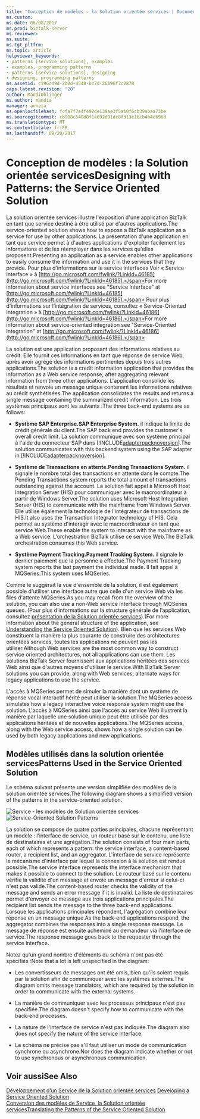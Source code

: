 ```yaml
---
title: "Conception de modèles : la Solution orientée services | Documents Microsoft"
ms.custom: 
ms.date: 06/08/2017
ms.prod: biztalk-server
ms.reviewer: 
ms.suite: 
ms.tgt_pltfrm: 
ms.topic: article
helpviewer_keywords:
- patterns [service solutions], examples
- examples, programming patterns
- patterns [service solutions], designing
- designing, programming patterns
ms.assetid: c196cd9d-2b2d-4548-bc7d-26196f7c2878
caps.latest.revision: "20"
author: MandiOhlinger
ms.author: mandia
manager: anneta
ms.openlocfilehash: fcfa7f7e4f492de139ae3f5a10f6cb39abaa73be
ms.sourcegitcommit: cb908c540d8f1a692d01dc8f313e16cb4b4e696d
ms.translationtype: MT
ms.contentlocale: fr-FR
ms.lasthandoff: 09/20/2017
---
```

# <a name="designing-with-patterns-the-service-oriented-solution"></a><span data-ttu-id="84913-102">Conception de modèles : la Solution orientée services</span><span class="sxs-lookup"><span data-stu-id="84913-102">Designing with Patterns: the Service Oriented Solution</span></span>
<span data-ttu-id="84913-103">La solution orientée services illustre l'exposition d'une application BizTalk en tant que service destiné à être utilisé par d'autres applications.</span><span class="sxs-lookup"><span data-stu-id="84913-103">The service-oriented solution shows how to expose a BizTalk application as a service for use by other applications.</span></span> <span data-ttu-id="84913-104">La présentation d'une application en tant que service permet à d'autres applications d'exploiter facilement les informations et de les réemployer dans les services qu'elles proposent.</span><span class="sxs-lookup"><span data-stu-id="84913-104">Presenting an application as a service enables other applications to easily consume the information and use it in the services that they provide.</span></span> <span data-ttu-id="84913-105">Pour plus d’informations sur le service interfaces Voir « Service Interface » à [http://go.microsoft.com/fwlink/?LinkId=46185](http://go.microsoft.com/fwlink/?LinkId=46185).</span><span class="sxs-lookup"><span data-stu-id="84913-105">For more information about service interfaces see "Service Interface" at [http://go.microsoft.com/fwlink/?LinkId=46185](http://go.microsoft.com/fwlink/?LinkId=46185).</span></span> <span data-ttu-id="84913-106">Pour plus d’informations sur l’intégration de services, consultez « Service-Oriented Integration » à [http://go.microsoft.com/fwlink/?LinkId=46186](http://go.microsoft.com/fwlink/?LinkId=46186).</span><span class="sxs-lookup"><span data-stu-id="84913-106">For more information about service-oriented integration see "Service-Oriented Integration" at [http://go.microsoft.com/fwlink/?LinkId=46186](http://go.microsoft.com/fwlink/?LinkId=46186).</span></span>  
  
 <span data-ttu-id="84913-107">La solution est une application proposant des informations relatives au crédit. Elle fournit ces informations en tant que réponse de service Web, après avoir agrégé des informations pertinentes depuis trois autres applications.</span><span class="sxs-lookup"><span data-stu-id="84913-107">The solution is a credit information application that provides the information as a Web service response, after aggregating relevant information from three other applications.</span></span> <span data-ttu-id="84913-108">L'application consolide les résultats et renvoie un message unique contenant les informations relatives au crédit synthétisées.</span><span class="sxs-lookup"><span data-stu-id="84913-108">The application consolidates the results and returns a single message containing the summarized credit information.</span></span> <span data-ttu-id="84913-109">Les trois systèmes principaux sont les suivants :</span><span class="sxs-lookup"><span data-stu-id="84913-109">The three back-end systems are as follows:</span></span>  
  
-   <span data-ttu-id="84913-110">**Système SAP Enterprise.**</span><span class="sxs-lookup"><span data-stu-id="84913-110">**SAP Enterprise System.**</span></span> <span data-ttu-id="84913-111">il indique la limite de crédit générale du client.</span><span class="sxs-lookup"><span data-stu-id="84913-111">The SAP back end provides the customer's overall credit limit.</span></span> <span data-ttu-id="84913-112">La solution communique avec son système principal à l'aide du connecteur SAP dans [!INCLUDE[adapterpacknoversion](../includes/adapterpacknoversion-md.md)].</span><span class="sxs-lookup"><span data-stu-id="84913-112">The solution communicates with this backend system using the SAP adapter in [!INCLUDE[adapterpacknoversion](../includes/adapterpacknoversion-md.md)].</span></span>  
  
-   <span data-ttu-id="84913-113">**Système de Transactions en attente.**</span><span class="sxs-lookup"><span data-stu-id="84913-113">**Pending Transactions System.**</span></span> <span data-ttu-id="84913-114">il signale le nombre total des transactions en attente dans le compte.</span><span class="sxs-lookup"><span data-stu-id="84913-114">The Pending Transactions system reports the total amount of transactions outstanding against the account.</span></span> <span data-ttu-id="84913-115">La solution fait appel à Microsoft Host Integration Server (HIS) pour communiquer avec le macroordinateur à partir de Windows Server.</span><span class="sxs-lookup"><span data-stu-id="84913-115">The solution uses Microsoft Host Integration Server (HIS) to communicate with the mainframe from Windows Server.</span></span> <span data-ttu-id="84913-116">Elle utilise également la technologie de l'intégrateur de transactions de HIS.</span><span class="sxs-lookup"><span data-stu-id="84913-116">It also uses the Transaction Integrator technology of HIS.</span></span> <span data-ttu-id="84913-117">Cela permet au système d'interagir avec le macroordinateur en tant que service Web.</span><span class="sxs-lookup"><span data-stu-id="84913-117">These enable the system to interact with the mainframe as a Web service.</span></span> <span data-ttu-id="84913-118">L'orchestration BizTalk utilise ce service Web.</span><span class="sxs-lookup"><span data-stu-id="84913-118">The BizTalk orchestration consumes this Web service.</span></span>  
  
-   <span data-ttu-id="84913-119">**Système Payment Tracking.**</span><span class="sxs-lookup"><span data-stu-id="84913-119">**Payment Tracking System.**</span></span> <span data-ttu-id="84913-120">il signale le dernier paiement que la personne a effectué.</span><span class="sxs-lookup"><span data-stu-id="84913-120">The Payment Tracking system reports the last payment the individual made.</span></span> <span data-ttu-id="84913-121">Il fait appel à MQSeries.</span><span class="sxs-lookup"><span data-stu-id="84913-121">This system uses MQSeries.</span></span>  
  
 <span data-ttu-id="84913-122">Comme le suggérait la vue d'ensemble de la solution, il est également possible d'utiliser une interface autre que celle d'un service Web via les files d'attente MQSeries.</span><span class="sxs-lookup"><span data-stu-id="84913-122">As you may recall from the overview of the solution, you can also use a non-Web service interface through MQSeries queues.</span></span> <span data-ttu-id="84913-123">(Pour plus d’informations sur la structure générale de l’application, consultez [présentation de la Solution orientée services](../core/understanding-the-service-oriented-solution.md)).</span><span class="sxs-lookup"><span data-stu-id="84913-123">(For more information about the general structure of the application, see [Understanding the Service Oriented Solution](../core/understanding-the-service-oriented-solution.md)).</span></span> <span data-ttu-id="84913-124">Bien que les services Web constituent la manière la plus courante de construire des architectures orientées services, toutes les applications ne peuvent pas les utiliser.</span><span class="sxs-lookup"><span data-stu-id="84913-124">Although Web services are the most common way to construct service oriented architectures, not all applications can use them.</span></span> <span data-ttu-id="84913-125">Les solutions BizTalk Server fournissent aux applications héritées des services Web ainsi que d'autres moyens d'utiliser le service.</span><span class="sxs-lookup"><span data-stu-id="84913-125">With BizTalk Server solutions you can provide, along with Web services, alternate ways for legacy applications to use the service.</span></span>  
  
 <span data-ttu-id="84913-126">L'accès à MQSeries permet de simuler la manière dont un système de réponse vocal interactif hérité peut utiliser la solution.</span><span class="sxs-lookup"><span data-stu-id="84913-126">The MQSeries access simulates how a legacy interactive voice response system might use the solution.</span></span> <span data-ttu-id="84913-127">L'accès à MQSeries ainsi que l'accès au service Web illustrent la manière par laquelle une solution unique peut être utilisée par des applications héritées et de nouvelles applications.</span><span class="sxs-lookup"><span data-stu-id="84913-127">The MQSeries access, along with the Web service access, shows how a single solution can be used by both legacy applications and new applications.</span></span>  
  
## <a name="patterns-used-in-the-service-oriented-solution"></a><span data-ttu-id="84913-128">Modèles utilisés dans la solution orientée services</span><span class="sxs-lookup"><span data-stu-id="84913-128">Patterns Used in the Service Oriented Solution</span></span>  
 <span data-ttu-id="84913-129">Le schéma suivant présente une version simplifiée des modèles de la solution orientée services.</span><span class="sxs-lookup"><span data-stu-id="84913-129">The following diagram shows a simplified version of the patterns in the service-oriented solution.</span></span>  
  
 <span data-ttu-id="84913-130">![Service &#45; les modèles de Solution orientée services](../core/media/service-oriented-solution-patterns.gif "Service_Oriented_Solution_Patterns")</span><span class="sxs-lookup"><span data-stu-id="84913-130">![Service&#45;Oriented Solution Patterns](../core/media/service-oriented-solution-patterns.gif "Service_Oriented_Solution_Patterns")</span></span>  
  
 <span data-ttu-id="84913-131">La solution se compose de quatre parties principales, chacune représentant un modèle : l’interface de service, un routeur basé sur le contenu, une liste de destinataires et une agrégation.</span><span class="sxs-lookup"><span data-stu-id="84913-131">The solution consists of four main parts, each of which represents a pattern: the service interface, a content-based router, a recipient list, and an aggregator.</span></span> <span data-ttu-id="84913-132">L'interface de service représente le mécanisme d'interface par lequel la connexion à la solution est rendue possible.</span><span class="sxs-lookup"><span data-stu-id="84913-132">The service interface represents the interface mechanism that makes it possible to connect to the solution.</span></span> <span data-ttu-id="84913-133">Le routeur basé sur le contenu vérifie la validité d'un message et envoie un message d'erreur si celui-ci n'est pas valide.</span><span class="sxs-lookup"><span data-stu-id="84913-133">The content-based router checks the validity of the message and sends an error message if it is invalid.</span></span> <span data-ttu-id="84913-134">La liste de destinataires permet d'envoyer ce message aux trois applications principales.</span><span class="sxs-lookup"><span data-stu-id="84913-134">The recipient list sends the message to the three back-end applications.</span></span> <span data-ttu-id="84913-135">Lorsque les applications principales répondent, l'agrégation combine leur réponse en un message unique.</span><span class="sxs-lookup"><span data-stu-id="84913-135">As the back-end applications respond, the aggregator combines the responses into a single response message.</span></span> <span data-ttu-id="84913-136">Le message de réponse est ensuite acheminé au demandeur via l'interface de service.</span><span class="sxs-lookup"><span data-stu-id="84913-136">The response message goes back to the requester through the service interface.</span></span>  
  
 <span data-ttu-id="84913-137">Notez qu'un grand nombre d'éléments du schéma n'ont pas été spécifiés :</span><span class="sxs-lookup"><span data-stu-id="84913-137">Note that a lot is left unspecified in the diagram:</span></span>  
  
-   <span data-ttu-id="84913-138">Les convertisseurs de messages ont été omis, bien qu'ils soient requis par la solution afin de communiquer avec les systèmes externes.</span><span class="sxs-lookup"><span data-stu-id="84913-138">The diagram omits message translators, which are required by the solution in order to communicate with the external systems.</span></span>  
  
-   <span data-ttu-id="84913-139">La manière de communiquer avec les processus principaux n'est pas spécifiée.</span><span class="sxs-lookup"><span data-stu-id="84913-139">The diagram doesn't specify how to communicate with the back-end processes.</span></span>  
  
-   <span data-ttu-id="84913-140">La nature de l'interface de service n'est pas indiquée.</span><span class="sxs-lookup"><span data-stu-id="84913-140">The diagram also does not specify the nature of the service interface.</span></span>  
  
-   <span data-ttu-id="84913-141">Le schéma ne précise pas s'il faut utiliser un mode de communication synchrone ou asynchrone.</span><span class="sxs-lookup"><span data-stu-id="84913-141">Nor does the diagram indicate whether or not to use synchronous or asynchronous communication.</span></span>  
  
## <a name="see-also"></a><span data-ttu-id="84913-142">Voir aussi</span><span class="sxs-lookup"><span data-stu-id="84913-142">See Also</span></span>  
 <span data-ttu-id="84913-143">[Développement d’un Service de la Solution orientée services](../core/developing-a-service-oriented-solution.md) </span><span class="sxs-lookup"><span data-stu-id="84913-143">[Developing a Service Oriented Solution](../core/developing-a-service-oriented-solution.md) </span></span>  
 [<span data-ttu-id="84913-144">Conversion des modèles de Service, la Solution orientée services</span><span class="sxs-lookup"><span data-stu-id="84913-144">Translating the Patterns of the Service Oriented Solution</span></span>](../core/translating-the-patterns-of-the-service-oriented-solution.md)